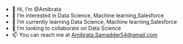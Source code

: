 - 👋 Hi, I’m @Amibrata
- 👀 I’m interested in Data Science, Machine learning,Salesforce
- 🌱 I’m currently learning Data Science, Machine learning,Salesforce
- 💞️ I’m looking to collaborate on Data Science
- 📫 You can reach me at Amibrata.Samadder54@gmail.com

<!---
Amibrata/Amibrata is a ✨ special ✨ repository because its `README.md` (this file) appears on your GitHub profile.
You can click the Preview link to take a look at your changes.
--->
